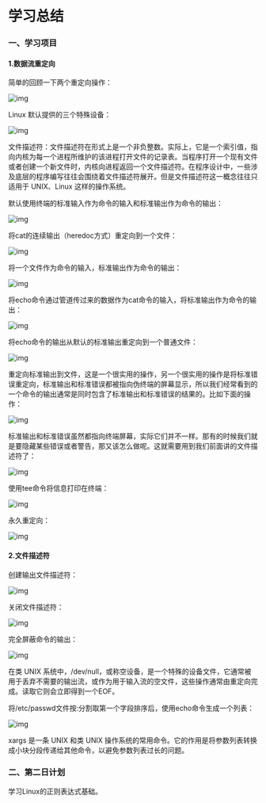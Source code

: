 # 学习总结
### 一、学习项目
#### 1.数据流重定向

简单的回顾一下两个重定向操作：

![img](http://a3.qpic.cn/psb?/V10S7fIE3gV07D/VQVAwYCOqaqJL*uwZTP.Q0v5GhW82offHaBllVnHuVI!/m/dLYAAAAAAAAAnull&bo=wgIbAcICGwEDCSw!&rf=photolist&t=5)

 Linux 默认提供的三个特殊设备：

![img](http://a2.qpic.cn/psb?/V10S7fIE3gV07D/C88.N2l5cftJ0jUojMjnJJ9Tufjbo0kj8bfMCADtZ6o!/m/dEkBAAAAAAAAnull&bo=NwGSADcBkgADCSw!&rf=photolist&t=5)

文件描述符：文件描述符在形式上是一个非负整数。实际上，它是一个索引值，指向内核为每一个进程所维护的该进程打开文件的记录表。当程序打开一个现有文件或者创建一个新文件时，内核向进程返回一个文件描述符。在程序设计中，一些涉及底层的程序编写往往会围绕着文件描述符展开。但是文件描述符这一概念往往只适用于 UNIX、Linux 这样的操作系统。

默认使用终端的标准输入作为命令的输入和标准输出作为命令的输出：

![img](http://a1.qpic.cn/psb?/V10S7fIE3gV07D/DLEZYtX2xtChGGpUfzERB1VuW2Q1ne.jdb7YCKvq0W4!/m/dEABAAAAAAAAnull&bo=wQK0AMECtAADCSw!&rf=photolist&t=5)

将cat的连续输出（heredoc方式）重定向到一个文件：

![img](http://a1.qpic.cn/psb?/V10S7fIE3gV07D/.UegtGxHtHXVpnb6l9cGvanIgiT1NV*G*RWxJO4Yagw!/m/dFQBAAAAAAAAnull&bo=wQK*AMECvwADCSw!&rf=photolist&t=5)

将一个文件作为命令的输入，标准输出作为命令的输出：

![img](http://a4.qpic.cn/psb?/V10S7fIE3gV07D/ioqgXruFZcYhAj6LZ2TIzudB9z4.TQjb4uiudROeSGE!/m/dDcBAAAAAAAAnull&bo=vQKXAL0ClwADCSw!&rf=photolist&t=5)

将echo命令通过管道传过来的数据作为cat命令的输入，将标准输出作为命令的输出：

![img](http://a1.qpic.cn/psb?/V10S7fIE3gV07D/eyPJJmBLl*rxZ84nonZNAFU4Y.to*h*xj2U5udvHB8c!/m/dFQBAAAAAAAAnull&bo=wAIrAMACKwADCSw!&rf=photolist&t=)

将echo命令的输出从默认的标准输出重定向到一个普通文件：

![img](http://a3.qpic.cn/psb?/V10S7fIE3gV07D/xm9EgTovuZy1HGLyjI5Vxi40Yz*3AKmkys7jWDUszyo!/m/dDIBAAAAAAAAnull&bo=wgJGAMICRgADCSw!&rf=photolist&t=5)

重定向标准输出到文件，这是一个很实用的操作，另一个很实用的操作是将标准错误重定向，标准输出和标准错误都被指向伪终端的屏幕显示，所以我们经常看到的一个命令的输出通常是同时包含了标准输出和标准错误的结果的。比如下面的操作：

![img](http://a4.qpic.cn/psb?/V10S7fIE3gV07D/X8RbLewtkTaNxL19j3p7OlrQsQc9CWUnDp*GsAq.AxU!/m/dL8AAAAAAAAAnull&bo=xQIZAcUCGQEDCSw!&rf=photolist&t=5)

标准输出和标准错误虽然都指向终端屏幕，实际它们并不一样。那有的时候我们就是要隐藏某些错误或者警告，那又该怎么做呢。这就需要用到我们前面讲的文件描述符了：

![img](http://a1.qpic.cn/psb?/V10S7fIE3gV07D/17yd9zPfNIZkMQGsWlP5tglPF6u5g0*vfccBTpYH3wo!/m/dIQAAAAAAAAAnull&bo=xAI8AsQCPAIDCSw!&rf=photolist&t=5)

使用tee命令将信息打印在终端：

![img](http://a4.qpic.cn/psb?/V10S7fIE3gV07D/fSYxH7EdRCia*oJUcijYHNUcCQg*OvzeldxdIfsxdrE!/m/dDMBAAAAAAAAnull&bo=vgKxAL4CsQADCSw!&rf=photolist&t=5)

永久重定向：

![img](http://a4.qpic.cn/psb?/V10S7fIE3gV07D/S0XwRMIEa76nGQbPRdm13ULv5jgC7momYp3rv*IlZEo!/m/dL8AAAAAAAAAnull&bo=xAJ9AcQCfQEDCSw!&rf=photolist&t=5)

#### 2.文件描述符

创建输出文件描述符：

![img](http://a3.qpic.cn/psb?/V10S7fIE3gV07D/WOyG2YbEQucNI2hSH1MJPJ0UY4ztt39trrC0jz3c8vQ!/m/dLYAAAAAAAAAnull&bo=xQK1AcUCtQEDCSw!&rf=photolist&t=5)

关闭文件描述符：

![img](http://a4.qpic.cn/psb?/V10S7fIE3gV07D/llLTSL2MZzJbwLfxjfg3PLCTm45Gl4um0EgMrAeiu3k!/m/dL8AAAAAAAAAnull&bo=xgJoAcYCaAEDCSw!&rf=photolist&t=5)

完全屏蔽命令的输出：

![img](http://a3.qpic.cn/psb?/V10S7fIE3gV07D/wlAZQ4N1JT2r9pTpGw.WEd6stz7DYpCpHEcUogY8EpI!/m/dE4BAAAAAAAAnull&bo=wwKfAMMCnwADCSw!&rf=photolist&t=5)

在类 UNIX 系统中，/dev/null，或称空设备，是一个特殊的设备文件，它通常被用于丢弃不需要的输出流，或作为用于输入流的空文件，这些操作通常由重定向完成。读取它则会立即得到一个EOF。

将/etc/passwd文件按:分割取第一个字段排序后，使用echo命令生成一个列表：

![img](http://a4.qpic.cn/psb?/V10S7fIE3gV07D/wE0z0z9GjeYHyC9ionnnlalHxHn8FcH61P7*Numoe0M!/m/dE8BAAAAAAAAnull&bo=wwLvAMMC7wADCSw!&rf=photolist&t=5)

xargs 是一条 UNIX 和类 UNIX 操作系统的常用命令。它的作用是将参数列表转换成小块分段传递给其他命令，以避免参数列表过长的问题。

### 二、第二日计划
学习Linux的正则表达式基础。